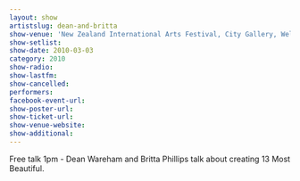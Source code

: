 ```yaml
---
layout: show
artistslug: dean-and-britta
show-venue: 'New Zealand International Arts Festival, City Gallery, Wellington, New Zealand'
show-setlist: 
show-date: 2010-03-03
category: 2010
show-radio: 
show-lastfm: 
show-cancelled: 
performers: 
facebook-event-url: 
show-poster-url: 
show-ticket-url: 
show-venue-website: 
show-additional: 
---
```


Free talk 1pm - Dean Wareham and Britta Phillips talk about creating 13 Most Beautiful.